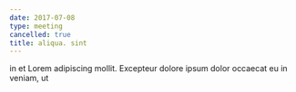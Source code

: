 ```yaml
---
date: 2017-07-08
type: meeting
cancelled: true
title: aliqua. sint
---
```

in et Lorem adipiscing mollit. Excepteur dolore ipsum dolor occaecat eu in veniam, ut